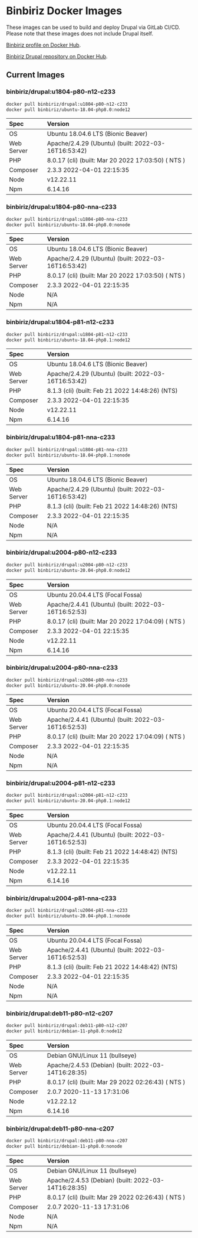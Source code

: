 # Binbiriz Docker Images

These images can be used to build and deploy Drupal via GitLab CI/CD. Please note that these images does not include Drupal itself.

[Binbiriz profile on Docker Hub](https://hub.docker.com/u/binbiriz).

[Binbiriz Drupal repository on Docker Hub](https://hub.docker.com/r/binbiriz/drupal).

## Current Images

### binbiriz/drupal:u1804-p80-n12-c233

```bash
docker pull binbiriz/drupal:u1804-p80-n12-c233
docker pull binbiriz/ubuntu-18.04-php8.0:node12
```

| **Spec**   | **Version**                                         |
| :--------- | :-------------------------------------------------- |
| OS         | Ubuntu 18.04.6 LTS (Bionic Beaver)                  |
| Web Server | Apache/2.4.29 (Ubuntu) (built: 2022-03-16T16:53:42) |
| PHP        | 8.0.17 (cli) (built: Mar 20 2022 17:03:50) ( NTS )  |
| Composer   | 2.3.3 2022-04-01 22:15:35                           |
| Node       | v12.22.11                                           |
| Npm        | 6.14.16                                             |

### binbiriz/drupal:u1804-p80-nna-c233

```bash
docker pull binbiriz/drupal:u1804-p80-nna-c233
docker pull binbiriz/ubuntu-18.04-php8.0:nonode
```

| **Spec**   | **Version**                                         |
| :--------- | :-------------------------------------------------- |
| OS         | Ubuntu 18.04.6 LTS (Bionic Beaver)                  |
| Web Server | Apache/2.4.29 (Ubuntu) (built: 2022-03-16T16:53:42) |
| PHP        | 8.0.17 (cli) (built: Mar 20 2022 17:03:50) ( NTS )  |
| Composer   | 2.3.3 2022-04-01 22:15:35                           |
| Node       | N/A                                                 |
| Npm        | N/A                                                 |

### binbiriz/drupal:u1804-p81-n12-c233

```bash
docker pull binbiriz/drupal:u1804-p81-n12-c233
docker pull binbiriz/ubuntu-18.04-php8.1:node12
```

| **Spec**   | **Version**                                         |
| :--------- | :-------------------------------------------------- |
| OS         | Ubuntu 18.04.6 LTS (Bionic Beaver)                  |
| Web Server | Apache/2.4.29 (Ubuntu) (built: 2022-03-16T16:53:42) |
| PHP        | 8.1.3 (cli) (built: Feb 21 2022 14:48:26) (NTS)     |
| Composer   | 2.3.3 2022-04-01 22:15:35                           |
| Node       | v12.22.11                                           |
| Npm        | 6.14.16                                             |

### binbiriz/drupal:u1804-p81-nna-c233

```bash
docker pull binbiriz/drupal:u1804-p81-nna-c233
docker pull binbiriz/ubuntu-18.04-php8.1:nonode
```

| **Spec**   | **Version**                                         |
| :--------- | :-------------------------------------------------- |
| OS         | Ubuntu 18.04.6 LTS (Bionic Beaver)                  |
| Web Server | Apache/2.4.29 (Ubuntu) (built: 2022-03-16T16:53:42) |
| PHP        | 8.1.3 (cli) (built: Feb 21 2022 14:48:26) (NTS)     |
| Composer   | 2.3.3 2022-04-01 22:15:35                           |
| Node       | N/A                                                 |
| Npm        | N/A                                                 |

### binbiriz/drupal:u2004-p80-n12-c233

```bash
docker pull binbiriz/drupal:u2004-p80-n12-c233
docker pull binbiriz/ubuntu-20.04-php8.0:node12
```

| **Spec**   | **Version**                                         |
| :--------- | :-------------------------------------------------- |
| OS         | Ubuntu 20.04.4 LTS (Focal Fossa)                    |
| Web Server | Apache/2.4.41 (Ubuntu) (built: 2022-03-16T16:52:53) |
| PHP        | 8.0.17 (cli) (built: Mar 20 2022 17:04:09) ( NTS )  |
| Composer   | 2.3.3 2022-04-01 22:15:35                           |
| Node       | v12.22.11                                           |
| Npm        | 6.14.16                                             |

### binbiriz/drupal:u2004-p80-nna-c233

```bash
docker pull binbiriz/drupal:u2004-p80-nna-c233
docker pull binbiriz/ubuntu-20.04-php8.0:nonode
```

| **Spec**   | **Version**                                         |
| :--------- | :-------------------------------------------------- |
| OS         | Ubuntu 20.04.4 LTS (Focal Fossa)                    |
| Web Server | Apache/2.4.41 (Ubuntu) (built: 2022-03-16T16:52:53) |
| PHP        | 8.0.17 (cli) (built: Mar 20 2022 17:04:09) ( NTS )  |
| Composer   | 2.3.3 2022-04-01 22:15:35                           |
| Node       | N/A                                                 |
| Npm        | N/A                                                 |

### binbiriz/drupal:u2004-p81-n12-c233

```bash
docker pull binbiriz/drupal:u2004-p81-n12-c233
docker pull binbiriz/ubuntu-20.04-php8.1:node12
```

| **Spec**   | **Version**                                         |
| :--------- | :-------------------------------------------------- |
| OS         | Ubuntu 20.04.4 LTS (Focal Fossa)                    |
| Web Server | Apache/2.4.41 (Ubuntu) (built: 2022-03-16T16:52:53) |
| PHP        | 8.1.3 (cli) (built: Feb 21 2022 14:48:42) (NTS)     |
| Composer   | 2.3.3 2022-04-01 22:15:35                           |
| Node       | v12.22.11                                           |
| Npm        | 6.14.16                                             |

### binbiriz/drupal:u2004-p81-nna-c233

```bash
docker pull binbiriz/drupal:u2004-p81-nna-c233
docker pull binbiriz/ubuntu-20.04-php8.1:nonode
```

| **Spec**   | **Version**                                         |
| :--------- | :-------------------------------------------------- |
| OS         | Ubuntu 20.04.4 LTS (Focal Fossa)                    |
| Web Server | Apache/2.4.41 (Ubuntu) (built: 2022-03-16T16:52:53) |
| PHP        | 8.1.3 (cli) (built: Feb 21 2022 14:48:42) (NTS)     |
| Composer   | 2.3.3 2022-04-01 22:15:35                           |
| Node       | N/A                                                 |
| Npm        | N/A                                                 |

### binbiriz/drupal:deb11-p80-n12-c207

```bash
docker pull binbiriz/drupal:deb11-p80-n12-c207
docker pull binbiriz/debian-11-php8.0:node12
```

| **Spec**   | **Version**                                         |
| :--------- | :-------------------------------------------------- |
| OS         | Debian GNU/Linux 11 (bullseye)                      |
| Web Server | Apache/2.4.53 (Debian) (built: 2022-03-14T16:28:35) |
| PHP        | 8.0.17 (cli) (built: Mar 29 2022 02:26:43) ( NTS )  |
| Composer   | 2.0.7 2020-11-13 17:31:06                           |
| Node       | v12.22.12                                           |
| Npm        | 6.14.16                                             |

### binbiriz/drupal:deb11-p80-nna-c207

```bash
docker pull binbiriz/drupal:deb11-p80-nna-c207
docker pull binbiriz/debian-11-php8.0:nonode
```

| **Spec**   | **Version**                                         |
| :--------- | :-------------------------------------------------- |
| OS         | Debian GNU/Linux 11 (bullseye)                      |
| Web Server | Apache/2.4.53 (Debian) (built: 2022-03-14T16:28:35) |
| PHP        | 8.0.17 (cli) (built: Mar 29 2022 02:26:43) ( NTS )  |
| Composer   | 2.0.7 2020-11-13 17:31:06                           |
| Node       | N/A                                                 |
| Npm        | N/A                                                 |
